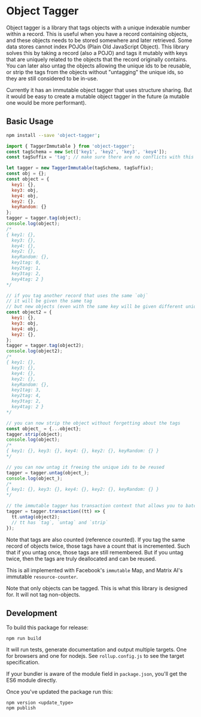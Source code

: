 # Object Tagger

Object tagger is a library that tags objects with a unique indexable number within a record. This is useful when you have a record containing objects, and these objects needs to be stored somewhere and later retrieved. Some data stores cannot index POJOs (Plain Old JavaScript Object). This library solves this by taking a record (also a POJO) and tags it mutably with keys that are uniquely related to the objects that the record originally contains. You can later also untag the objects allowing the unique ids to be reusable, or strip the tags from the objects without "untagging" the unique ids, so they are still considered to be in-use.

Currently it has an immutable object tagger that uses structure sharing. But it would be easy to create a mutable object tagger in the future (a mutable one would be more performant).

Basic Usage
-------------

```sh
npm install --save 'object-tagger';
```

```js
import { TaggerImmutable } from 'object-tagger';
const tagSchema = new Set(['key1', 'key2', 'key3', 'key4']);
const tagSuffix = 'tag'; // make sure there are no conflicts with this tag suffix!

let tagger = new TaggerImmutable(tagSchema, tagSuffix);
const obj = {};
const object = {
  key1: {},
  key3: obj,
  key4: obj,
  key2: {},
  keyRandom: {}
};
tagger = tagger.tag(object);
console.log(object);
/*
{ key1: {},
  key3: {},
  key4: {},
  key2: {},
  keyRandom: {},
  key1tag: 0,
  key2tag: 1,
  key3tag: 2,
  key4tag: 2 }
*/

// if you tag another record that uses the same `obj`
// it will be given the same tag
// but new objects (even with the same key will be given different unique tags)
const object2 = {
  key1: {},
  key3: obj,
  key4: obj,
  key2: {},
};
tagger = tagger.tag(object2);
console.log(object2);
/*
{ key1: {},
  key3: {},
  key4: {},
  key2: {},
  keyRandom: {},
  key1tag: 3,
  key2tag: 4,
  key3tag: 2,
  key4tag: 2 }
*/

// you can now strip the object without forgetting about the tags
const object_ = {...object};
tagger.strip(object);
console.log(object);
/*
{ key1: {}, key3: {}, key4: {}, key2: {}, keyRandom: {} }
*/

// you can now untag it freeing the unique ids to be reused
tagger = tagger.untag(object_);
console.log(object_);
/*
{ key1: {}, key3: {}, key4: {}, key2: {}, keyRandom: {} }
*/

// the immutable tagger has transaction context that allows you to batch up changes
tagger = tagger.transaction((tt) => {
  tt.untag(object2);
  // tt has `tag`, `untag` and `strip`
});
```

Note that tags are also counted (reference counted). If you tag the same record of objects twice, those tags have a count that is incremented. Such that if you untag once, those tags are still remembered. But if you untag twice, then the tags are truly deallocated and can be reused.

This is all implemented with Facebook's `immutable` Map, and Matrix AI's immutable `resource-counter`.

Note that only objects can be tagged. This is what this library is designed for. It will not tag non-objects.

Development
------------

To build this package for release:

```
npm run build
```

It will run tests, generate documentation and output multiple targets. One for browsers and one for nodejs. See `rollup.config.js` to see the target specification.

If your bundler is aware of the module field in `package.json`, you'll get the ES6 module directly.

Once you've updated the package run this:

```
npm version <update_type>
npm publish
```
